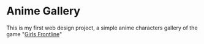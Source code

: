 # Anime Gallery
This is my first web design project, a simple anime characters gallery of the game "[Girls Frontline](https://gf.sunborngame.com/)"
